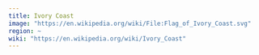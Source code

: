 ```yaml
---
title: Ivory Coast
image: "https://en.wikipedia.org/wiki/File:Flag_of_Ivory_Coast.svg"
region: ~
wiki: "https://en.wikipedia.org/wiki/Ivory_Coast"
---
```

